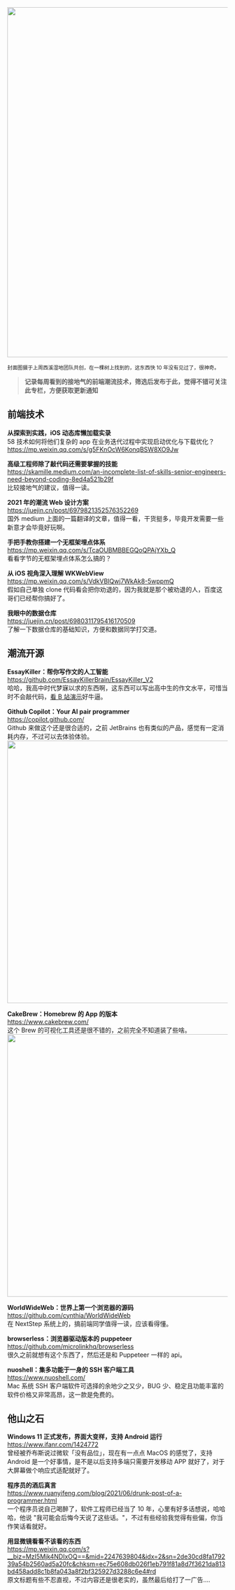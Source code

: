 <img src=https://gw.alipayobjects.com/zos/k/q2/8aZAaZ.jpg width=800/>  

<small>封面图摄于上周西溪湿地团队共创，在一棵树上找到的，这东西快 10 年没有见过了，很神奇。</small>  

> **记录每周看到的接地气的前端潮流技术，筛选后发布于此，觉得不错可关注此专栏，方便获取更新通知**  

## 前端技术

**从探索到实践，iOS 动态库懒加载实录**  
58 技术如何将他们复杂的 app 在业务迭代过程中实现启动优化与下载优化？
<https://mp.weixin.qq.com/s/g5FKnOcW6KonqBSW8XO9Jw>  

**高级工程师除了敲代码还需要掌握的技能**  
<https://skamille.medium.com/an-incomplete-list-of-skills-senior-engineers-need-beyond-coding-8ed4a521b29f>  
比较接地气的建议，值得一读。

**2021 年的潮流 Web 设计方案**  
<https://juejin.cn/post/6979821352576352269>  
国外 medium 上面的一篇翻译的文章，值得一看，干货挺多，毕竟开发需要一些新意才会毕竟好玩啊。

**手把手教你搭建一个无框架埋点体系**  
<https://mp.weixin.qq.com/s/TcaOUBMBBEGQoQPAjYXb_Q>  
看看字节的无框架埋点体系怎么搞的？

**从 iOS 视角深入理解 WKWebView**  
<https://mp.weixin.qq.com/s/VdkVBIQwj7WkAk8-5wppmQ>  
假如自己单独 clone 代码看会把你劝退的，因为我就是那个被劝退的人，百度这哥们已经帮你搞好了。

**我眼中的数据仓库**  
<https://juejin.cn/post/6980311795416170509>  
了解一下数据仓库的基础知识，方便和数据同学打交道。

## 潮流开源

**EssayKiller：帮你写作文的人工智能**  
<https://github.com/EssayKillerBrain/EssayKiller_V2>  
哈哈，我高中时代梦寐以求的东西啊，这东西可以写出高中生的作文水平，可惜当时不会敲代码，[看 B 站演示](https://www.bilibili.com/video/BV1pr4y1w7uM/)好牛逼。

**Github Copilot：Your AI pair programmer**  
<https://copilot.github.com/>  
Github 来做这个还是很合适的，之前 JetBrains 也有类似的产品，感觉有一定消耗内存，不过可以去体验体验。  
<img src=https://qpluspicture.oss-cn-beijing.aliyuncs.com/2021-07-05/hSi2fb.gif width=600/>  

**CakeBrew：Homebrew 的 App 的版本**  
<https://www.cakebrew.com/>  
这个 Brew 的可视化工具还是很不错的，之前完全不知道装了些啥。  
<img src=https://qpluspicture.oss-cn-beijing.aliyuncs.com/2021-07-05/OxgOto.png width=600/>  

**WorldWideWeb：世界上第一个浏览器的源码**  
<https://github.com/cynthia/WorldWideWeb>  
在 NextStep 系统上的，搞前端同学值得一读，应该看得懂。

**browserless：浏览器驱动版本的 puppeteer**  
<https://github.com/microlinkhq/browserless>  
很久之前就想有这个东西了，然后还是和 Puppeteer 一样的 api。

**nuoshell：集多功能于一身的 SSH 客户端工具**  
<https://www.nuoshell.com/>  
Mac 系统 SSH 客户端软件可选择的余地少之又少，BUG 少、稳定且功能丰富的软件价格又非常高昂，这一款是免费的。

## 他山之石

**Windows 11 正式发布，界面大变样，支持 Android 运行**  
<https://www.ifanr.com/1424772>  
曾经被乔布斯说过微软「没有品位」，现在有一点点 MacOS 的感觉了，支持 Android 是一个好事情，是不是以后支持多端只需要开发移动 APP 就好了，对于大屏幕做个响应式适配就好了。

**程序员的酒后真言**  
<https://www.ruanyifeng.com/blog/2021/06/drunk-post-of-a-programmer.html>  
一个程序员说自己喝醉了，软件工程师已经当了 10 年，心里有好多话想说，哈哈哈，他说 "我可能会后悔今天说了这些话。"，不过有些经验我觉得有些偏，你当作笑话看就好。

**用显微镜看看不该看的东西**  
<https://mp.weixin.qq.com/s?__biz=MzI5Mjk4NDIxOQ==&mid=2247639804&idx=2&sn=2de30cd8fa179239a54b2560ad5a20fc&chksm=ec75e608db026f1eb791f81a8d7f3621da813bd458add8c1b8fa043a8f2bf325927d3288c6e4#rd>  
原文标题有些不忍直视，不过内容还是很老实的，虽然最后给打了一广告....
